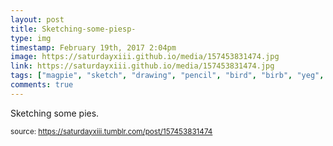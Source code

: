 ```yaml
---
layout: post
title: Sketching-some-piesp-
type: img
timestamp: February 19th, 2017 2:04pm
image: https://saturdayxiii.github.io/media/157453831474.jpg
link: https://saturdayxiii.github.io/media/157453831474.jpg
tags: ["magpie", "sketch", "drawing", "pencil", "bird", "birb", "yeg", "art"]
comments: true
---
```


Sketching some pies.
 
  
<small>source: https://saturdayxiii.tumblr.com/post/157453831474</small>